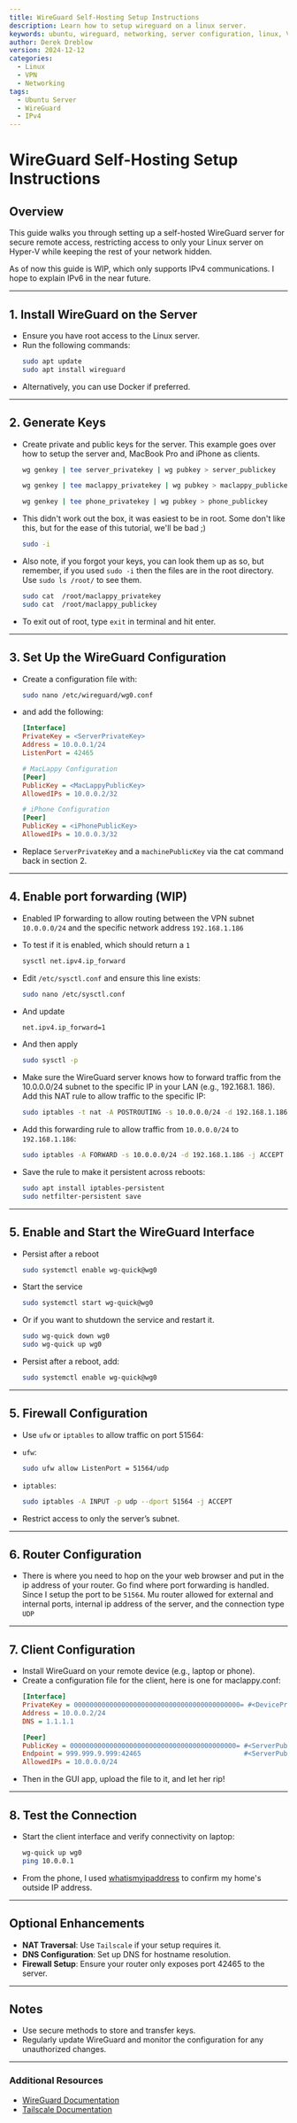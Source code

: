 ```yaml
---
title: WireGuard Self-Hosting Setup Instructions
description: Learn how to setup wireguard on a linux server.
keywords: ubuntu, wireguard, networking, server configuration, linux, VPN
author: Derek Dreblow
version: 2024-12-12
categories:
  - Linux
  - VPN
  - Networking
tags:
  - Ubuntu Server
  - WireGuard
  - IPv4
---
```

# WireGuard Self-Hosting Setup Instructions

## Overview
This guide walks you through setting up a self-hosted WireGuard server for secure remote access, restricting access to only your Linux server on Hyper-V while keeping the rest of your network hidden.

As of now this guide is WIP, which only supports IPv4 communications. I hope to explain IPv6 in the near future. 

---

## 1. Install WireGuard on the Server
- Ensure you have root access to the Linux server.
- Run the following commands:
    ```bash
    sudo apt update
    sudo apt install wireguard
    ```
- Alternatively, you can use Docker if preferred.

---

## 2. Generate Keys
- Create private and public keys for the server. This example goes over how to setup the server and, MacBook Pro and iPhone as clients.
    ```bash
    wg genkey | tee server_privatekey | wg pubkey > server_publickey
    ```
    ```bash
    wg genkey | tee maclappy_privatekey | wg pubkey > maclappy_publickey
    ```
    ```bash
    wg genkey | tee phone_privatekey | wg pubkey > phone_publickey
    ```
- This didn't work out the box, it was easiest to be in root. Some don't like this, but for the ease of this tutorial, we'll be bad ;)
    ```bash
    sudo -i
    ```
- Also note, if you forgot your keys, you can look them up as so, but remember, if you used `sudo -i` then the files are in the root directory. Use `sudo ls /root/` to see them.
    ```bash
    sudo cat  /root/maclappy_privatekey
    sudo cat  /root/maclappy_publickey
    ```
- To exit out of root, type `exit` in terminal and hit enter.
---

## 3. Set Up the WireGuard Configuration
- Create a configuration file with:
    ```bash
    sudo nano /etc/wireguard/wg0.conf
    ```
- and add the following:
    ```ini
    [Interface]
    PrivateKey = <ServerPrivateKey>
    Address = 10.0.0.1/24
    ListenPort = 42465

    # MacLappy Configuration
    [Peer]
    PublicKey = <MacLappyPublicKey>
    AllowedIPs = 10.0.0.2/32

    # iPhone Configuration
    [Peer]
    PublicKey = <iPhonePublicKey>
    AllowedIPs = 10.0.0.3/32
    ```
- Replace `ServerPrivateKey` and a `machinePublicKey` via the cat command back in section 2.

---

## 4. Enable port forwarding (WIP)
- Enabled IP forwarding to allow routing between the VPN subnet `10.0.0.0/24` and the specific network address `192.168.1.186`
- To test if it is enabled, which should return a `1`
  ```bash
  sysctl net.ipv4.ip_forward
  ```
- Edit `/etc/sysctl.conf` and ensure this line exists:
  ```bash
  sudo nano /etc/sysctl.conf
  ```
- And update
  ```bash 
  net.ipv4.ip_forward=1
  ```
- And then apply
  ```bash
  sudo sysctl -p
  ```

- Make sure the WireGuard server knows how to forward traffic from the 10.0.0.0/24 subnet to the specific IP in your LAN (e.g., 192.168.1. 186). Add this NAT rule to allow traffic to the specific IP:
  ```bash
  sudo iptables -t nat -A POSTROUTING -s 10.0.0.0/24 -d 192.168.1.186 -j MASQUERADE
  ```

- Add this forwarding rule to allow traffic from `10.0.0.0/24` to `192.168.1.186`:
  ```bash
  sudo iptables -A FORWARD -s 10.0.0.0/24 -d 192.168.1.186 -j ACCEPT
  ```

- Save the rule to make it persistent across reboots:
  ```bash
  sudo apt install iptables-persistent
  sudo netfilter-persistent save
  ```

---

## 5. Enable and Start the WireGuard Interface
- Persist after a reboot
    ```bash
    sudo systemctl enable wg-quick@wg0
    ```
- Start the service
    ```bash
    sudo systemctl start wg-quick@wg0
    ```
- Or if you want to shutdown the service and restart it.
    ```bash
    sudo wg-quick down wg0
    sudo wg-quick up wg0
    ```
- Persist after a reboot, add:
    ```bash
    sudo systemctl enable wg-quick@wg0
    ```
---

## 5. Firewall Configuration
- Use `ufw` or `iptables` to allow traffic on port 51564:
- `ufw`:

    ```bash
    sudo ufw allow ListenPort = 51564/udp
    ```
- `iptables`:
    ```bash
    sudo iptables -A INPUT -p udp --dport 51564 -j ACCEPT
    ```
- Restrict access to only the server’s subnet.

---

## 6. Router Configuration
- There is where you need to hop on the your web browser and put in the ip address of your router. Go find where port forwarding is handled. Since I setup the port to be `51564`. Mu router allowed for external and internal ports, internal ip address of the server, and the connection type `UDP`

---

## 7. Client Configuration
- Install WireGuard on your remote device (e.g., laptop or phone).
- Create a configuration file for the client, here is one for maclappy.conf:
    ```ini
    [Interface]
    PrivateKey = 000000000000000000000000000000000000000000= #<DevicePrivateKey>
    Address = 10.0.0.2/24
    DNS = 1.1.1.1

    [Peer]
    PublicKey = 000000000000000000000000000000000000000000= #<ServerPublicKey>
    Endpoint = 999.999.9.999:42465                          #<ServerPublicIP>:51564
    AllowedIPs = 10.0.0.0/24
    ```
- Then in the GUI app, upload the file to it, and let her rip!
---

## 8. Test the Connection
- Start the client interface and verify connectivity on laptop:
    ```bash
    wg-quick up wg0
    ping 10.0.0.1
    ```
- From the phone, I used [whatismyipaddress](https://whatismyipaddress.com) to confirm my home's outside IP address.

---

## Optional Enhancements
- **NAT Traversal**: Use `Tailscale` if your setup requires it.
- **DNS Configuration**: Set up DNS for hostname resolution.
- **Firewall Setup**: Ensure your router only exposes port 42465 to the server.

---

## Notes
- Use secure methods to store and transfer keys.
- Regularly update WireGuard and monitor the configuration for any unauthorized changes.

---

### Additional Resources
- [WireGuard Documentation](https://www.wireguard.com/)
- [Tailscale Documentation](https://tailscale.com/kb/)


